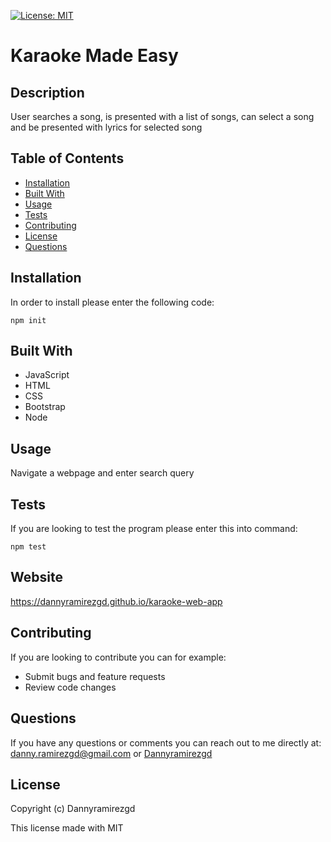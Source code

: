 [![License: MIT](https://img.shields.io/badge/License-MIT-yellow.svg)](https://opensource.org/licenses/MIT)
# Karaoke Made Easy

## Description
User searches a song, is presented with a list of songs, can select a song and be presented with lyrics for selected song

## Table of Contents
* [Installation](#installation)
* [Built With](#built)
* [Usage](#usage)
* [Tests](#tests)
* [Contributing](#contributing)
* [License](#license)
* [Questions](#questions)
## Installation
In order to install please enter the following code:
```
npm init
```
## Built With
* JavaScript
* HTML
* CSS
* Bootstrap
* Node

## Usage
Navigate a webpage and enter search query

## Tests
If you are looking to test the program please enter this into command: 
```
npm test
```
## Website
https://dannyramirezgd.github.io/karaoke-web-app

## Contributing
If you are looking to contribute you can for example: 
* Submit bugs and feature requests
* Review code changes


## Questions
If you have any questions or comments you can reach out to me directly at: danny.ramirezgd@gmail.com or [Dannyramirezgd](https://github.com/Dannyramirezgd)
  
  ## License
  Copyright (c) Dannyramirezgd

  This license made with MIT
  
